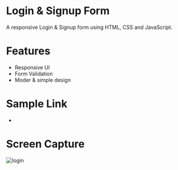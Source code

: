 # Login & Signup Form
A responsive Login & Signup form using HTML, CSS and JavaScript.

# Features
* Responsive UI
* Form Validation
* Moder & simple design

# Sample Link
* 

# Screen Capture
![login](https://user-images.githubusercontent.com/79752787/126039471-ac2f44be-3ee6-436c-b680-c343e59eea04.JPG)
